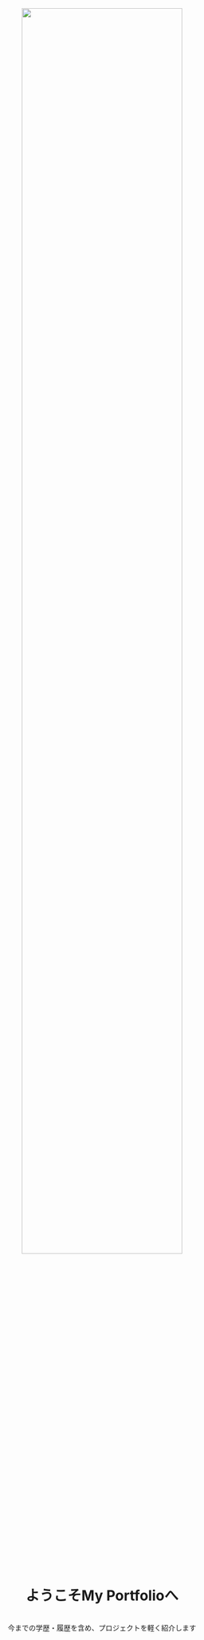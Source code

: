 <div align="center">
<img src="https://github.com/heeseok-j/Portfolio/assets/89200643/7c3dd9b2-bc73-478c-bc29-f3210580aacb" width=80%>
 
  # ようこそMy Portfolioへ 
 </br>
 今までの学歴・履歴を含め、プロジェクトを軽く紹介します
</div>


 
